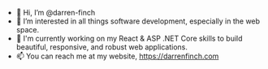 - 👋 Hi, I’m @darren-finch
- 👀 I’m interested in all things software development, especially in the web space.
- 🌱 I'm currently working on my React & ASP .NET Core skills to build beautiful, responsive, and robust web applications.
- 📫 You can reach me at my website, https://darrenfinch.com

<!---
darren-finch/darren-finch is a ✨ special ✨ repository because its `README.md` (this file) appears on your GitHub profile.
You can click the Preview link to take a look at your changes.
--->
